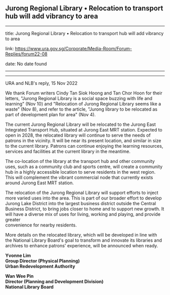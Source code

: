 ## Jurong Regional Library • Relocation to transport hub will add vibrancy to area
---
title: Jurong Regional Library • Relocation to transport hub will add vibrancy to area

link: https://www.ura.gov.sg/Corporate/Media-Room/Forum-Replies/forum22-08

date: No date found

---

-------------------------------------------------------------------------------

URA and NLB's reply, 15 Nov 2022

We thank Forum writers Cindy Tan Siok Hoong and Tan Chor Hoon for their letters, "Jurong Regional Library is a social space buzzing with life and learning" (Nov 10) and "Relocation of Jurong Regional Library seems like a waste" (Nov 8), and refer to the article, "Jurong library to be relocated as part of development plan for area" (Nov 4).  
  
The current Jurong Regional Library will be relocated to the Jurong East Integrated Transport Hub, situated at Jurong East MRT station. Expected to open in 2028, the relocated library will continue to serve the needs of patrons in the vicinity. It will be near its present location, and similar in size to the current library. Patrons can continue enjoying the learning resources, services and facilities at the current library in the meantime.  
  
The co-location of the library at the transport hub and other community uses, such as a community club and sports centre, will create a community hub in a highly accessible location to serve residents in the west region. This will complement the vibrant commercial node that currently exists around Jurong East MRT station.  
  
The relocation of the Jurong Regional Library will support efforts to inject more varied uses into the area. This is part of our broader effort to develop Jurong Lake District into the largest business district outside the Central Business District, to bring jobs closer to home and to support new growth. It will have a diverse mix of uses for living, working and playing, and provide greater  
convenience for nearby residents.  
  
More details on the relocated library, which will be developed in line with the National Library Board's goal to transform and innovate its libraries and archives to enhance patrons' experience, will be announced when ready.  
  
**Yvonne Lim  
Group Director (Physical Planning)  
Urban Redevelopment Authority**  
  
**Wan Wee Pin  
Director (Planning and Development Division)  
National Library Board**